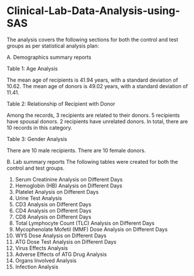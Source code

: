 # Clinical-Lab-Data-Analysis-using-SAS

The analysis covers the following sections for both the control and test groups as per statistical analysis plan:

A. Demographics summary reports

   Table 1: Age Analysis

The mean age of recipients is 41.94 years, with a standard deviation of 10.62.
The mean age of donors is 49.02 years, with a standard deviation of 11.41.

  Table 2: Relationship of Recipient with Donor

Among the records, 3 recipients are related to their donors.
5 recipients have spousal donors.
2 recipients have unrelated donors.
In total, there are 10 records in this category.

  Table 3: Gender Analysis

There are 10 male recipients.
There are 10 female donors.

B. Lab summary reports
 The following tables were created for both the control and test groups.
1. Serum Creatinine Analysis on Different Days
2. Hemoglobin (HB) Analysis on Different Days
3. Platelet Analysis on Different Days
4. Urine Test Analysis
5. CD3 Analysis on Different Days
6. CD4 Analysis on Different Days
7. CD8 Analysis on Different Days
8. Total Lymphocyte Count (TLC) Analysis on Different Days
9. Mycophenolate Mofetil (MMF) Dose Analysis on Different Days
10. WYS Dose Analysis on Different Days
11. ATG Dose Test Analysis on Different Days
12. Virus Effects Analysis
13. Adverse Effects of ATG Drug Analysis
14. Organs Involved Analysis
15. Infection Analysis

